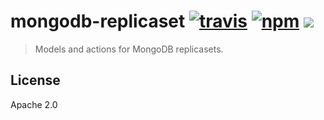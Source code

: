 # mongodb-replicaset [![travis][travis_img]][travis_url] [![npm][npm_img]][npm_url] [![][inch_img]][inch_url]

> Models and actions for MongoDB replicasets.

## License

Apache 2.0

[travis_img]: https://img.shields.io/travis/mongodb-js/replicaset.svg
[travis_url]: https://travis-ci.org/mongodb-js/replicaset
[npm_img]: https://img.shields.io/npm/v/mongodb-replicaset.svg
[npm_url]: https://npmjs.org/package/mongodb-replicaset
[inch_img]: http://inch-ci.org/github/mongodb-js/replicaset.svg?branch=master
[inch_url]: http://inch-ci.org/github/mongodb-js/replicaset

